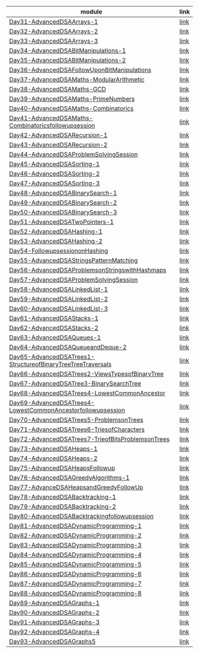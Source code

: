 | module                                                                                                                     | link                                                                   |
|----------------------------------------------------------------------------------------------------------------------------|------------------------------------------------------------------------|
| [Day31-AdvancedDSAArrays-1](Day31-AdvancedDSAArrays-1)                                                                     | [link](Day31-AdvancedDSAArrays-1/notes.md)                             |
| [Day32-AdvancedDSAArrays-2](Day32-AdvancedDSAArrays-2)                                                                     | [link](Day32-AdvancedDSAArrays-2/notes.md)                             |
| [Day33-AdvancedDSAArrays-3](Day33-AdvancedDSAArrays-3)                                                                     | [link](./Day33-AdvancedDSAArrays-3/notes.md)                           |
| [Day34-AdvancedDSABitManipulations-1](Day34-AdvancedDSABitManipulations-1)                                                 | [link](./Day34-AdvancedDSABitManipulations-1/notes.md)                 |
| [Day35-AdvancedDSABitManipulations-2](Day35-AdvancedDSABitManipulations-2)                                                 | [link](./Day35-AdvancedDSABitManipulations-2/notes.md)                 |
| [Day36-AdvancedDSAFollowUponBitManipulations](Day36-AdvancedDSAFollowUponBitManipulations)                                 | [link](./Day36-AdvancedDSAFollowUponBitManipulations/notes.md)         |
| [Day37-AdvancedDSAMaths-ModularArithmetic](Day37-AdvancedDSAMaths-ModularArithmetic)                                       | [link](./Day37-AdvancedDSAMaths-ModularArithmetic/notes.md)            |
| [Day38-AdvancedDSAMaths-GCD](Day38-AdvancedDSAMaths-GCD)                                                                   | [link](./Day38-AdvancedDSAMaths-GCD/notes.md)                          |
| [Day39-AdvancedDSAMaths-PrimeNumbers](Day39-AdvancedDSAMaths-PrimeNumbers)                                                 | [link](./Day39-AdvancedDSAMaths-PrimeNumbers/notes.md)                 |
| [Day40-AdvancedDSAMaths-Combinatorics](Day40-AdvancedDSAMaths-Combinatorics)                                               | [link](./Day40-AdvancedDSAMaths-Combinatorics/notes.md)                |
| [Day41-AdvancedDSAMaths-Combinatoricsfollowupsession](Day41-AdvancedDSAMaths-Combinatoricsfollowupsession)                 | [link](./Day41-AdvancedDSAMaths-Combinatoricsfollowupsession/notes.md) |
| [Day42-AdvancedDSARecursion-1](Day42-AdvancedDSARecursion-1)                                                               | [link](./Day42-AdvancedDSARecursion-1/notes.md)                        |
| [Day43-AdvancedDSARecursion-2](Day43-AdvancedDSARecursion-2)                                                               | [link](./Day43-AdvancedDSARecursion-2/notes.md)                        |
| [Day44-AdvancedDSAProblemSolvingSession](Day44-AdvancedDSAProblemSolvingSession)                                           | [link](./Day44-AdvancedDSAProblemSolvingSession/notes.md)                           |
| [Day45-AdvancedDSASorting-1](Day45-AdvancedDSASorting-1)                                                                   | [link](./Day45-AdvancedDSASorting-1/notes.md)                           |
| [Day46-AdvancedDSASorting-2](Day46-AdvancedDSASorting-2)                                                                   | [link](./Day46-AdvancedDSASorting-2/notes.md)                           |
| [Day47-AdvancedDSASorting-3](Day47-AdvancedDSASorting-3)                                                                   | [link](./Day31-AdvancedDSAArrays-1/notes.md)                           |
| [Day48-AdvancedDSABinarySearch-1](Day48-AdvancedDSABinarySearch-1)                                                         | [link](./Day31-AdvancedDSAArrays-1/notes.md)                           |
| [Day49-AdvancedDSABinarySearch-2](Day49-AdvancedDSABinarySearch-2)                                                         | [link](./Day31-AdvancedDSAArrays-1/notes.md)                           |
| [Day50-AdvancedDSABinarySearch-3](Day50-AdvancedDSABinarySearch-3)                                                         | [link](./Day31-AdvancedDSAArrays-1/notes.md)                           |
| [Day51-AdvancedDSATwoPointers-1](Day51-AdvancedDSATwoPointers-1)                                                           | [link](./Day31-AdvancedDSAArrays-1/notes.md)                           |
| [Day52-AdvancedDSAHashing-1](Day52-AdvancedDSAHashing-1)                                                                   | [link](./Day31-AdvancedDSAArrays-1/notes.md)                           |
| [Day53-AdvancedDSAHashing-2](Day53-AdvancedDSAHashing-2)                                                                   | [link](./Day31-AdvancedDSAArrays-1/notes.md)                           |
| [Day54-FollowupsessiononHashing](Day54-FollowupsessiononHashing)                                                           | [link](./Day31-AdvancedDSAArrays-1/notes.md)                           |
| [Day55-AdvancedDSAStringsPatternMatching](Day55-AdvancedDSAStringsPatternMatching)                                         | [link](./Day31-AdvancedDSAArrays-1/notes.md)                           |
| [Day56-AdvancedDSAProblemsonStringswithHashmaps](Day56-AdvancedDSAProblemsonStringswithHashmaps)                           | [link](./Day31-AdvancedDSAArrays-1/notes.md)                           |
| [Day57-AdvancedDSAProblemSolvingSession](Day57-AdvancedDSAProblemSolvingSession)                                           | [link](./Day31-AdvancedDSAArrays-1/notes.md)                           |
| [Day58-AdvancedDSALinkedList-1](Day58-AdvancedDSALinkedList-1)                                                             | [link](./Day31-AdvancedDSAArrays-1/notes.md)                           |
| [Day59-AdvancedDSALinkedList-2](Day59-AdvancedDSALinkedList-2)                                                             | [link](./Day31-AdvancedDSAArrays-1/notes.md)                           |
| [Day60-AdvancedDSALinkedList-3](Day60-AdvancedDSALinkedList-3)                                                             | [link](./Day31-AdvancedDSAArrays-1/notes.md)                           |
| [Day61-AdvancedDSAStacks-1](Day61-AdvancedDSAStacks-1)                                                                     | [link](./Day31-AdvancedDSAArrays-1/notes.md)                           |
| [Day62-AdvancedDSAStacks-2](Day62-AdvancedDSAStacks-2)                                                                     | [link](./Day31-AdvancedDSAArrays-1/notes.md)                           |
| [Day63-AdvancedDSAQueues-1](Day63-AdvancedDSAQueues-1)                                                                     | [link](./Day31-AdvancedDSAArrays-1/notes.md)                           |
| [Day64-AdvancedDSAQueueandDeque-2](Day64-AdvancedDSAQueueandDeque-2)                                                       | [link](./Day31-AdvancedDSAArrays-1/notes.md)                           |
| [Day65-AdvancedDSATrees1-StructureofBinaryTreeTreeTraversals](Day65-AdvancedDSATrees1-StructureofBinaryTreeTreeTraversals) | [link](./Day31-AdvancedDSAArrays-1/notes.md)                           |
| [Day66-AdvancedDSATrees2-ViewsTypesofBinaryTree](Day66-AdvancedDSATrees2-ViewsTypesofBinaryTree)                           | [link](./Day31-AdvancedDSAArrays-1/notes.md)                           |
| [Day67-AdvancedDSATree3-BinarySearchTree](Day67-AdvancedDSATree3-BinarySearchTree)                                         | [link](./Day31-AdvancedDSAArrays-1/notes.md)                           |
| [Day68-AdvancedDSATrees4-LowestCommonAncestor](Day68-AdvancedDSATrees4-LowestCommonAncestor)                               | [link](./Day31-AdvancedDSAArrays-1/notes.md)                           |
| [Day69-AdvancedDSATrees4-LowestCommonAncestorfollowupsession](Day69-AdvancedDSATrees4-LowestCommonAncestorfollowupsession) | [link](./Day31-AdvancedDSAArrays-1/notes.md)                           |
| [Day70-AdvancedDSATrees5-ProblemsonTrees](Day70-AdvancedDSATrees5-ProblemsonTrees)                                         | [link](./Day31-AdvancedDSAArrays-1/notes.md)                           |
| [Day71-AdvancedDSATrees6-TriesofCharacters](Day71-AdvancedDSATrees6-TriesofCharacters)                                     | [link](./Day31-AdvancedDSAArrays-1/notes.md)                           |
| [Day72-AdvancedDSATrees7-TrieofBitsProblemsonTrees](Day72-AdvancedDSATrees7-TrieofBitsProblemsonTrees)                     | [link](./Day31-AdvancedDSAArrays-1/notes.md)                           |
| [Day73-AdvancedDSAHeaps-1](Day73-AdvancedDSAHeaps-1)                                                                       | [link](./Day31-AdvancedDSAArrays-1/notes.md)                           |
| [Day74-AdvancedDSAHeaps-2](Day74-AdvancedDSAHeaps-2)                                                                       | [link](./Day31-AdvancedDSAArrays-1/notes.md)                           |
| [Day75-AdvancedDSAHeapsFollowup](Day75-AdvancedDSAHeapsFollowup)                                                           | [link](./Day31-AdvancedDSAArrays-1/notes.md)                           |
| [Day76-AdvancedDSAGreedyAlgorithms-1](Day76-AdvancedDSAGreedyAlgorithms-1)                                                 | [link](./Day31-AdvancedDSAArrays-1/notes.md)                           |
| [Day77-AdvanceDSAHeapsandGreedyFollowUp](Day77-AdvanceDSAHeapsandGreedyFollowUp)                                           | [link](./Day31-AdvancedDSAArrays-1/notes.md)                           |
| [Day78-AdvancedDSABacktracking-1](Day78-AdvancedDSABacktracking-1)                                                         | [link](./Day31-AdvancedDSAArrays-1/notes.md)                           |
| [Day79-AdvancedDSABacktracking-2](Day79-AdvancedDSABacktracking-2)                                                         | [link](./Day31-AdvancedDSAArrays-1/notes.md)                           |
| [Day80-AdvancedDSABacktrackingfollowupsession](Day80-AdvancedDSABacktrackingfollowupsession)                               | [link](./Day31-AdvancedDSAArrays-1/notes.md)                           |
| [Day81-AdvancedDSADynamicProgramming-1](Day81-AdvancedDSADynamicProgramming-1)                                             | [link](./Day31-AdvancedDSAArrays-1/notes.md)                           |
| [Day82-AdvancedDSADynamicProgramming-2](Day82-AdvancedDSADynamicProgramming-2)                                             | [link](./Day31-AdvancedDSAArrays-1/notes.md)                           |
| [Day83-AdvancedDSADynamicProgramming-3](Day83-AdvancedDSADynamicProgramming-3)                                             | [link](./Day31-AdvancedDSAArrays-1/notes.md)                           |
| [Day84-AdvancedDSADynamicProgramming-4](Day84-AdvancedDSADynamicProgramming-4)                                             | [link](./Day31-AdvancedDSAArrays-1/notes.md)                           |
| [Day85-AdvancedDSADynamicProgramming-5](Day85-AdvancedDSADynamicProgramming-5)                                             | [link](./Day31-AdvancedDSAArrays-1/notes.md)                           |
| [Day86-AdvancedDSADynamicProgramming-6](Day86-AdvancedDSADynamicProgramming-6)                                             | [link](./Day31-AdvancedDSAArrays-1/notes.md)                           |
| [Day87-AdvancedDSADynamicProgramming-7](Day87-AdvancedDSADynamicProgramming-7)                                             | [link](./Day31-AdvancedDSAArrays-1/notes.md)                           |
| [Day88-AdvancedDSADynamicProgramming-8](Day88-AdvancedDSADynamicProgramming-8)                                             | [link](./Day31-AdvancedDSAArrays-1/notes.md)                           |
| [Day89-AdvancedDSAGraphs-1](Day89-AdvancedDSAGraphs-1)                                                                     | [link](./Day31-AdvancedDSAArrays-1/notes.md)                           |
| [Day90-AdvancedDSAGraphs-2](Day90-AdvancedDSAGraphs-2)                                                                     | [link](./Day31-AdvancedDSAArrays-1/notes.md)                           |
| [Day91-AdvancedDSAGraphs-3](Day91-AdvancedDSAGraphs-3)                                                                     | [link](./Day31-AdvancedDSAArrays-1/notes.md)                           |
| [Day92-AdvancedDSAGraphs-4](Day92-AdvancedDSAGraphs-4)                                                                     | [link](./Day31-AdvancedDSAArrays-1/notes.md)                           |
| [Day93-AdvancedDSAGraphs5](Day93-AdvancedDSAGraphs5)                                                                       | [link](./Day31-AdvancedDSAArrays-1/notes.md)                           |